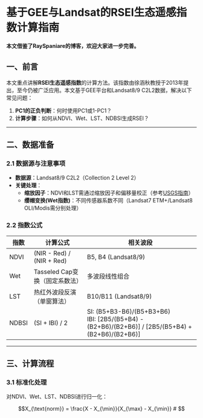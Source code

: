 # 基于GEE与Landsat的RSEI生态遥感指数计算指南
####  本文借鉴了RaySpaniare的博客，欢迎大家进一步完善。

## 一、前言
本文重点讲解**RSEI生态遥感指数**的计算方法。该指数由徐涵秋教授于2013年提出，至今仍被广泛应用。本文基于GEE平台和Landsat8/9 C2L2数据，解决以下常见问题：
1. ​**PC1的正负判断**：何时使用PC1或1-PC1？
2. ​**计算步骤**：如何从NDVI、Wet、LST、NDBSI生成RSEI？

---

## 二、数据准备
### 2.1 数据源与注意事项
- ​**数据源**：Landsat8/9 C2L2（Collection 2 Level 2）
- ​**关键处理**：
  - ​**缩放因子**：NDVI和LST需通过缩放因子和偏移量校正（参考[USGS指南](https://www.usgs.gov/media/files/landsat-8-9-collection-2-level-2-science-product-guide)）
  - ​**缨帽变换(Wet指数)**：不同传感器系数不同（Landsat7 ETM+/Landsat8 OLI/Modis需分别处理）

### 2.2 指数公式
| 指数    | 计算公式                          | 相关波段                |
|---------|-----------------------------------|-------------------------|
| NDVI    | (NIR - Red) / (NIR + Red)        | B5, B4 (Landsat8/9)     |
| Wet     | Tasseled Cap变换（固定系数法）    | 多波段线性组合          |
| LST     | 热红外波段反演（单窗算法）        | B10/B11 (Landsat8/9)    |
| NDBSI   | (SI + IBI) / 2                    | SI: (B5+B3-B6)/(B5+B3+B6)<br>IBI: [2B5/(B5+B4) - (B2+B6)/(B2+B6)] / [2B5/(B5+B4) + (B2+B6)/(B2+B6)] |

---

## 三、计算流程
### 3.1 标准化处理
对NDVI、Wet、LST、NDBSI进行归一化：
```math
X_{\text{norm}} = \frac{X - X_{\min}}{X_{\max} - X_{\min}}

#


